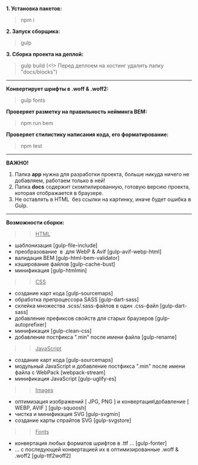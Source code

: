 **1. Установка пакетов:**
> npm i

**2. Запуск сборщика:**
> gulp

**3. Сборка проекта на деплой:**
> gulp build (<!> Перед деплоем на хостинг удалить папку "docs/blocks")
---

**Конвертирует шрифты в .woff & .woff2:** 
> gulp fonts

**Проверяет разметку на правильность нейминга BEM:** 
> npm run bem

**Проверяет стилистику написания кода, его форматирование:** 
> npm test

---
**ВАЖНО!**  
1. Папка **app** нужна для разработки проекта, больше никуда ничего не добавляем, работаем только в ней!  
2. Папка **docs** содержит скомпилированную, готовую версию проекта, которая отображается в браузере.
3. Не оставлять в HTML <img> без ссылки на картинку, иначе будет ошибка в Gulp.

---
**Возможности сборки:**
>> <u>HTML</u>
* шаблонизация [gulp-file-include]
* преобразование <img> в <picture><source><img></picture> для WebP & Avif [gulp-avif-webp-html]
* валидация BEM [gulp-html-bem-validator]
* кэширование файлов [gulp-cache-bust]
* минификация [gulp-htmlmin]

>> <u>CSS</u>
* создание карт кода [gulp-sourcemaps]
* обработка препроцессора SASS [gulp-dart-sass]
* склейка множества .scss/.sass-файлов в один .css-файл [gulp-dart-sass]
* добавление префиксов свойств для старых браузеров [gulp-autoprefixer]
* минификация [gulp-clean-css]
* добавление постфикса ".min" после имени файла [gulp-rename]

>> <u>JavaScript</u>
* создание карт кода [gulp-sourcemaps]
* модульный JavaScript и добавление постфикса ".min" после имени файла с WebPack [webpack-stream]
* минификация JavaScript [gulp-uglify-es]

>> <u>Images</u>
* оптимизация изображений [ JPG, PNG ] и конвертация\добавление [ WEBP, AVIF ] [gulp-squoosh]
* чистка и минификация SVG [gulp-svgmin]
* создание карты спрайтов SVG [gulp-svgstore]

>> <u>Fonts</u>
* конвертация любых форматов шрифтов в .ttf … [gulp-fonter]
* … с последующей конвертацией их в оптимизированные .woff & .woff2 [gulp-ttf2woff2]